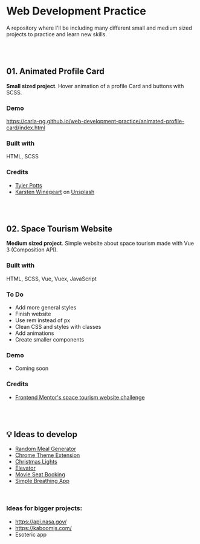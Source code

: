 # Web Development Practice
A repository where I'll be including many different small and medium sized projects to practice and learn new skills.

<br/><br/>

## 01. Animated Profile Card
**Small sized project**. Hover animation of a profile Card and buttons with SCSS.

### Demo
https://carla-ng.github.io/web-development-practice/animated-profile-card/index.html

### Built with
HTML, SCSS

### Credits
* [Tyler Potts](https://tylerpotts.co.uk/) <br/>
* [Karsten Winegeart](https://unsplash.com/@karsten116?utm_source=unsplash&utm_medium=referral&utm_content=creditCopyText) on [Unsplash](https://unsplash.com/s/photos/pet?utm_source=unsplash&utm_medium=referral&utm_content=creditCopyText)


<br/><br/>

## 02. Space Tourism Website
**Medium sized project**. Simple website about space tourism made with Vue 3 (Composition API).

### Built with
HTML, SCSS, Vue, Vuex, JavaScript

### To Do
* Add more general styles
* Finish website
* Use rem instead of px
* Clean CSS and styles with classes
* Add animations
* Create smaller components

### Demo
* Coming soon

### Credits
* [Frontend Mentor's space tourism website challenge](https://www.frontendmentor.io/challenges/space-tourism-multipage-website-gRWj1URZ3)



<br/><br/>

## :bulb: Ideas to develop
* [Random Meal Generator](https://github.com/florinpop17/app-ideas/blob/master/Projects/1-Beginner/Random-Meal-Generator.md)
* [Chrome Theme Extension](https://github.com/florinpop17/app-ideas/blob/master/Projects/2-Intermediate/Chrome-Theme-Extension.md)
* [Christmas Lights](https://github.com/florinpop17/app-ideas/blob/master/Projects/1-Beginner/Christmas-Lights-App.md)
* [Elevator](https://github.com/florinpop17/app-ideas/blob/master/Projects/3-Advanced/Elevator-App.md)
* [Movie Seat Booking](https://github.com/bradtraversy/vanillawebprojects/tree/master/movie-seat-booking)
* [Simple Breathing App](https://github.com/bradtraversy/vanillawebprojects/tree/master/relaxer-app)

<br>

### Ideas for bigger projects:
* https://api.nasa.gov/
* https://kaboomjs.com/
* Esoteric app
